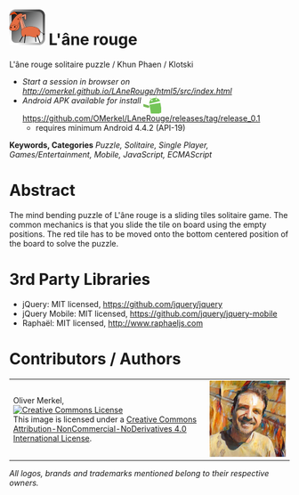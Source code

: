 <img alt="L'âne rouge icon" width="64" src="html5/src/img/icons/lanerouge64.png" /> L'âne rouge
=============

L'âne rouge solitaire puzzle / Khun Phaen / Klotski

* <em>Start a session in browser on http://omerkel.github.io/LAneRouge/html5/src/index.html </em>
* <em>Android APK available for install</em> <img align="top" width="32" src="res/android.gif" /> https://github.com/OMerkel/LAneRouge/releases/tag/release_0.1
    * requires minimum Android 4.4.2 (API-19)

__Keywords, Categories__ _Puzzle, Solitaire, Single Player, Games/Entertainment, Mobile, JavaScript, ECMAScript_

# Abstract

The mind bending puzzle of L'âne rouge is a sliding tiles solitaire game. The common mechanics is
that you slide the tile on board using the empty positions. The red tile has to be moved onto
the bottom centered position of the board to solve the puzzle.

# 3rd Party Libraries

* jQuery: MIT licensed, https://github.com/jquery/jquery
* jQuery Mobile: MIT licensed, https://github.com/jquery/jquery-mobile
* Raphaël: MIT licensed, http://www.raphaeljs.com

# Contributors / Authors

<table>
  <tr>
    <td><p>Oliver Merkel,<br /><a rel="license" href="http://creativecommons.org/licenses/by-nc-nd/4.0/"><img alt="Creative Commons License" style="border-width:0" src="http://i.creativecommons.org/l/by-nc-nd/4.0/88x31.png" /></a><br />This image is licensed under a <a rel="license" href="http://creativecommons.org/licenses/by-nc-nd/4.0/">Creative Commons Attribution-NonCommercial-NoDerivatives 4.0 International License</a>.
    </p>
    </td>
    <td width="30%"><img width="100%" ondragstart="return false;" alt="Oliver Merkel, Creative Commons License, This image is licensed under a Creative Commons Attribution-NonCommercial-NoDerivatives 4.0 International License." src="html5/src/img/oliver-1708.jpg" /></td>
  </tr>
</table>

_All logos, brands and trademarks mentioned belong to their respective owners._
